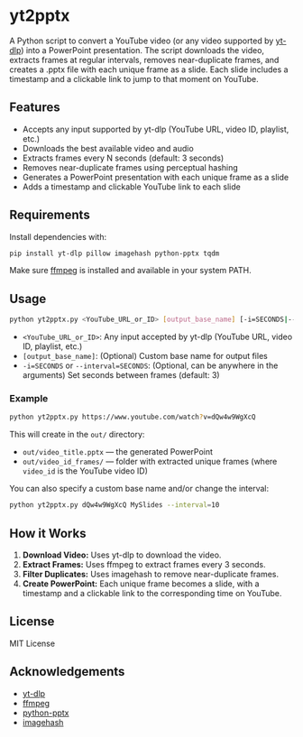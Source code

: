 # yt2pptx

A Python script to convert a YouTube video (or any video supported by [yt-dlp](https://github.com/yt-dlp/yt-dlp)) into a PowerPoint presentation. The script downloads the video, extracts frames at regular intervals, removes near-duplicate frames, and creates a .pptx file with each unique frame as a slide. Each slide includes a timestamp and a clickable link to jump to that moment on YouTube.

## Features

- Accepts any input supported by yt-dlp (YouTube URL, video ID, playlist, etc.)
- Downloads the best available video and audio
- Extracts frames every N seconds (default: 3 seconds)
- Removes near-duplicate frames using perceptual hashing
- Generates a PowerPoint presentation with each unique frame as a slide
- Adds a timestamp and clickable YouTube link to each slide

## Requirements

Install dependencies with:

```sh
pip install yt-dlp pillow imagehash python-pptx tqdm
```

Make sure [ffmpeg](https://ffmpeg.org/) is installed and available in your system PATH.

## Usage

```sh
python yt2pptx.py <YouTube_URL_or_ID> [output_base_name] [-i=SECONDS|--interval=SECONDS]
```

- `<YouTube_URL_or_ID>`: Any input accepted by yt-dlp (YouTube URL, video ID, playlist, etc.)
- `[output_base_name]`: (Optional) Custom base name for output files
- `-i=SECONDS` or `--interval=SECONDS`: (Optional, can be anywhere in the arguments) Set seconds between frames (default: 3)

### Example

```sh
python yt2pptx.py https://www.youtube.com/watch?v=dQw4w9WgXcQ
```

This will create in the `out/` directory:
- `out/video_title.pptx` — the generated PowerPoint
- `out/video_id_frames/` — folder with extracted unique frames (where `video_id` is the YouTube video ID)

You can also specify a custom base name and/or change the interval:

```sh
python yt2pptx.py dQw4w9WgXcQ MySlides --interval=10
```

## How it Works

1. **Download Video:** Uses yt-dlp to download the video.
2. **Extract Frames:** Uses ffmpeg to extract frames every 3 seconds.
3. **Filter Duplicates:** Uses imagehash to remove near-duplicate frames.
4. **Create PowerPoint:** Each unique frame becomes a slide, with a timestamp and a clickable link to the corresponding time on YouTube.

## License

MIT License

## Acknowledgements

- [yt-dlp](https://github.com/yt-dlp/yt-dlp)
- [ffmpeg](https://ffmpeg.org/)
- [python-pptx](https://python-pptx.readthedocs.io/)
- [imagehash](https://github.com/JohannesBuchner/imagehash)
